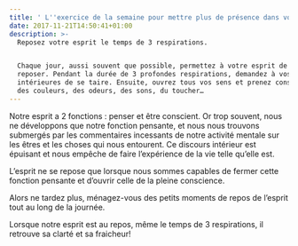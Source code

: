 ```yaml
---
title: ' L''exercice de la semaine pour mettre plus de présence dans votre quotidien :'
date: 2017-11-21T14:50:41+01:00
description: >-
  Reposez votre esprit le temps de 3 respirations.


  Chaque jour, aussi souvent que possible, permettez à votre esprit de se
  reposer. Pendant la durée de 3 profondes respirations, demandez à vos voix
  intérieures de se taire. Ensuite, ouvrez tous vos sens et prenez conscience
  des couleurs, des odeurs, des sons, du toucher…
---
```

Notre esprit a 2 fonctions : penser et être conscient. Or trop souvent, nous ne développons que notre fonction pensante, et nous nous trouvons submergés par les commentaires incessants de notre activité mentale sur les êtres et les choses qui nous entourent. Ce discours intérieur est épuisant et nous empêche de faire l’expérience de la vie telle qu’elle est.

L’esprit ne se repose que lorsque nous sommes capables de fermer cette fonction pensante et d’ouvrir celle de la pleine conscience.

Alors ne tardez plus, ménagez-vous des petits moments de repos de l’esprit tout au long de la journée.

Lorsque notre esprit est au repos, même le temps de 3 respirations, il retrouve sa clarté et sa fraicheur!
